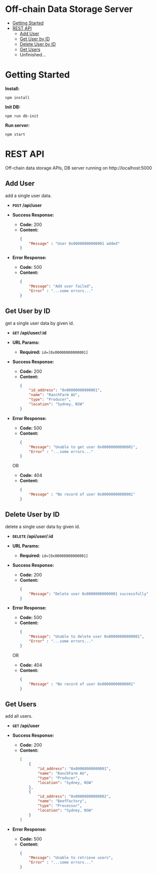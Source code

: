 # Off-chain Data Storage Server
- [Getting Started](#Getting-Started)
- [REST API](#rest-api)
    - [Add User](#Add-User)
    - [Get User by ID](#Get-User-by-ID)
    - [Delete User by ID](#Delete-User-by-ID)
    - [Get Users](#Get-Users)
    - Unfinished...

# Getting Started
**Install:** 
  ```
  npm install
  ```
**Init DB:** 
  ```
  npm run db-init
  ```
**Run server:** 
  ```
  npm start
  ```

# REST API
  Off-chain data storage APIs, DB server running on http://localhost:5000

**Add User**
----
add a single user data.

* **`POST` /api/user** 


* **Success Response:**

  * **Code:** 200 <br />
  * **Content:** 
    ```json
    { 
        "Message" : "User 0x00000000000001 added" 
    }
    ```

* **Error Response:**

  * **Code:** 500 <br />
  * **Content:** 
    ```json
    { 
        "Message": "Add user failed",
        "Error" : "...some errors..."
    }    
    ```



**Get User by ID**
----
get a single user data by given id.

* **`GET` /api/user/:id**


* **URL Params:**
   
  * **Required:** `id=[0x00000000000001]`

* **Success Response:**

  * **Code:** 200 <br />
  * **Content:** 
    ```json
    {
        "id_address": "0x00000000000001",
        "name": "RanchFarm AU",
        "type": "Producer",
        "location": "Sydney, NSW"
    }
    ```
 
* **Error Response:**

  * **Code:** 500 <br />
  * **Content:** 
    ```json
    { 
        "Message": "Unable to get user 0x00000000000001",
        "Error" : "...some errors..."
    }    
    ```

  OR

  * **Code:** 404 <br />
  * **Content:** 
    ```json
    { 
        "Message" : "No record of user 0x00000000000001" 
    }    
    ```




**Delete User by ID** 
----
delete a single user data by given id.

* **`DELETE`  /api/user/:id**

* **URL Params:**

  * **Required:** `id=[0x00000000000001]`

* **Success Response:**

  * **Code:** 200 <br />
  * **Content:** 
    ```json
    { 
        "Message": "Delete user 0x00000000000001 successfully" 
    }    
    ```

* **Error Response:**

  * **Code:** 500 <br />
  * **Content:** 
    ```json
    { 
        "Message": "Unable to delete user 0x00000000000001",
        "Error" : "...some errors..."
    }    
    ```
  OR

  * **Code:** 404 <br />
  * **Content:** 
    ```json
    { 
        "Message" : "No record of user 0x00000000000001" 
    }    
    ```


**Get Users**
----
add all users.

* **`GET` /api/user**


* **Success Response:**

  * **Code:** 200 <br />
  * **Content:**
    ```json
    [
        {
            "id_address": "0x00000000000001",
            "name": "RanchFarm AU",
            "type": "Producer",
            "location": "Sydney, NSW"
        },
        {
            "id_address": "0x00000000000002",
            "name": "BeefFactory",
            "type": "Processor",
            "location": "Sydney, NSW"
        } 
    ]
    ```


* **Error Response:**

  * **Code:** 500 <br />
  * **Content:**
    ```json
    { 
        "Message": "Unable to retrieve users", 
        "Error" : "...some errors..." 
    }
    ```


    
        
